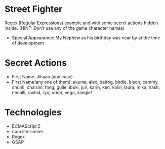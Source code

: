 # Street Fighter
Regex (Regular Expressions) example and with some secret actions hidden inside. (HINT: Don't use any of the game character names)

- Special Appearance: My Nephew as his birthday was near by at the time of development

# Secret Actions

- First Name: Jihaan (any case)
- First Name(any one of them): akuma, alex, balrog, birdie, bison, cammy, chunli, dhalsim, fang, guile, ibuki, juri, karin, ken, kolin, laura, mika, nash, necalli, rashid, ryu, urien, vega, zangief

# Technologies
- ECMAScript 5
- npm lite-server
- Regex
- GSAP
